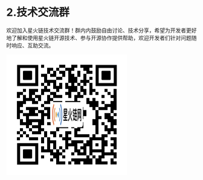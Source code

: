# 2.技术交流群

欢迎加入星火链技术交流群！群内内鼓励自由讨论、技术分享，希望为开发者更好地了解和使用星火链开源技术、参与开源协作提供帮助，欢迎开发者们针对问题随时响应、互助交流。

<img alt="image-20230511152750162" src="../_static/images/image-20230511152750162.png" style="zoom:80%;" >

